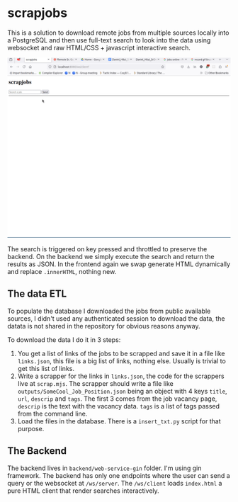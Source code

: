 # scrapjobs

This is a solution to download remote jobs from multiple sources locally into a
PostgreSQL and then use full-text search to look into the data using websocket
and raw HTML/CSS + javascript interactive search.

![scrapjobs demo](images/scrapjobs.gif)

The search is triggered on key pressed and throttled to preserve the backend.
On the backend we simply execute the search and return the results as JSON. In
the frontend again we swap generate HTML dynamically and replace `.innerHTML`,
nothing new.

## The data ETL

To populate the database I downloaded the jobs from public available sources,
I didn't used any authenticated session to download the data, the datata is not
shared in the repository for obvious reasons anyway.

To download the data I do it in 3 steps:

1. You get a list of links of the jobs to be scrapped and save it in a file
   like `links.json`, this file is a big list of links, nothing else. Usually
   is trivial to get this list of links.
2. Write a scrapper for the links in `links.json`, the code for the scrappers
   live at `scrap.mjs`. The scrapper should write a file like
   `outputs/SomeCool_Job_Position.json` being an object with 4 keys `title`,
   `url`, `descrip` and `tags`. The first 3 comes from the job vacancy page,
   `descrip` is the text with the vacancy data. `tags` is a list of tags
   passed from the command line.
3. Load the files in the database. There is a `insert_txt.py` script for that
   purpose.

## The Backend

The backend lives in `backend/web-service-gin` folder. I'm using gin framework.
The backend has only one endpoints where the user can send a query or the websocket
at `/ws/server`. The `/ws/client` loads `index.html` a pure HTML client that
render searches interactively.
